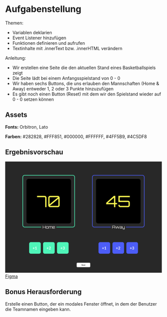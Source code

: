 # Aufgabenstellung

Themen:
- Variablen deklarien
- Event Listener hinzufügen
- Funktionen definieren und aufrufen
- Textinhalte mit .innerText bzw. .innerHTML verändern

Anleitung:

- Wir erstellen eine Seite die den aktuellen Stand eines Basketballspiels zeigt
- Die Seite lädt bei einem Anfangsspielstand von 0 - 0
- Wir haben sechs Buttons, die uns erlauben den Mannschaften (Home & Away) entweder 1, 2 oder 3 Punkte hinzuzufügen
- Es gibt noch einen Button (Reset) mit dem wir den Spielstand wieder auf 0 - 0 setzen können

## Assets

__Fonts:__ Orbitron, Lato

__Farben:__ 
#282828, #FFF851, #000000, #FFFFFF, #4FF5B9, #4C5DF8

## Ergebnisvorschau

![Preview](vorschau.png)
[Figma](https://www.figma.com/file/KRWquw7lIJcLT8PIDrZnyd/Basketball-Scorekeeper?node-id=0%3A1)

## Bonus Herausforderung

Erstelle einen Button, der ein modales Fenster öffnet, in dem der Benutzer die Teamnamen eingeben kann.